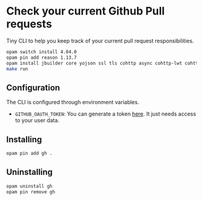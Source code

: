 # Check your current Github Pull requests

Tiny CLI to help you keep track of your current pull request responsibilities.

```sh
opam switch install 4.04.0
opam pin add reason 1.13.7
opam install jbuilder core yojson ssl tls cohttp async cohttp-lwt cohttp-lwt-unix lwt_ssl
make run
```

## Configuration

The CLI is configured through environment variables.

- `GITHUB_OAUTH_TOKEN`: You can generate a token [here][gh-token]. It just needs
  access to your user data.

## Installing

```sh
opam pin add gh .
```

## Uninstalling

```sh
opam uninstall gh
opam pin remove gh
```

[gh-token]: https://github.com/settings/tokens

